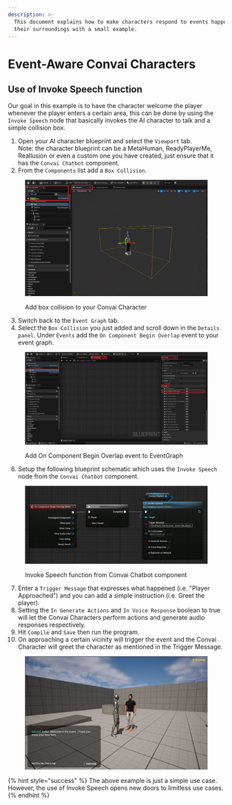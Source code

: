 ```yaml
---
description: >-
  This document explains how to make characters respond to events happening in
  their surroundings with a small example.
---
```


# Event-Aware Convai Characters

## Use of Invoke Speech function&#x20;

Our goal in this example is to have the character welcome the player whenever the player enters a certain area, this can be done by using the `Invoke Speech` node that basically invokes the AI character to talk and a simple collision box.

1. Open your AI character blueprint and select the `Viewport` tab.\
   Note: the character blueprint can be a MetaHuman, ReadyPlayerMe, Reallusion or even a custom one you have created, just ensure that it has the `Convai Chatbot` component.
2. From the `Components` list add a `Box Collision`.&#x20;

<figure><img src="../../../.gitbook/assets/Event awareness 1.jpg" alt=""><figcaption><p>Add box collision to your Convai Character</p></figcaption></figure>

3. Switch back to the `Event Graph` tab.
4. Select the `Box Collision` you just added and scroll down in the `Details panel`.  Under `Events`  add the `On Component Begin Overlap`  event to your event graph.&#x20;

<figure><img src="../../../.gitbook/assets/event awareness 2.jpg" alt=""><figcaption><p>Add On Component Begin Overlap event to EventGraph</p></figcaption></figure>

6. Setup the following blueprint schematic which uses the `Invoke Speech` node from the `Convai Chatbot` component.&#x20;

<figure><img src="../../../.gitbook/assets/image (303).png" alt=""><figcaption><p>Invoke Speech function from Convai Chatbot component</p></figcaption></figure>

7. Enter a `Trigger Message` that expresses what happened (i.e. "Player Approached") and you can add a simple instruction (i.e. Greet the player).
8. Setting the `In Generate Actions` and `In Voice Response` boolean to true will let the Convai Characters perform actions and generate audio responses respectively.
9. Hit `Compile` and `Save` then run the program.&#x20;
10. On approaching a certain vicinity will trigger the event and the Convai Character will greet the character as mentioned in the Trigger Message.&#x20;

<figure><img src="../../../.gitbook/assets/image (304).png" alt=""><figcaption></figcaption></figure>

{% hint style="success" %}
The above example is just a simple use case. However, the use of Invoke Speech opens new doors to limitless use cases.&#x20;
{% endhint %}
